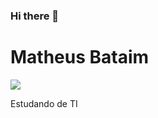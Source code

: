 
 <body>

### Hi there 👋
<h1> Matheus Bataim</h1>
<img src="programar.gif">
<p> Estudando de TI</p>
</body>
<!--
**Math-droid/Math-droid** is a ✨ _special_ ✨ repository because its `README.md` (this file) appears on your GitHub profile.

Here are some ideas to get you started:

- 🔭 I’m currently working on ...
- 🌱 I’m currently learning ...
- 👯 I’m looking to collaborate on ...
- 🤔 I’m looking for help with ...
- 💬 Ask me about ...
- 📫 How to reach me: ...
- 😄 Pronouns: ...
- ⚡ Fun fact: ...
-->
